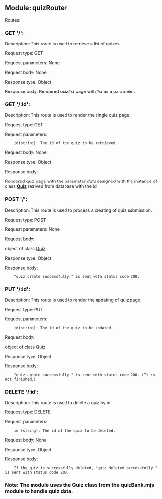 ## Module: quizRouter

Routes:

### GET '/':

Description: This route is used to retrieve a list of quizes.

Request type: GET

Request parameters: None

Request body: None

Response type: Object

Response body: Rendered *quizlist* page with *list* as a parameter.

### GET '/:id':

Description: This route is used to render the single quiz page.

Request type: GET

Request parameters:

        id(string): The id of the quiz to be retrieved.

Request body: None

Response type: Object

Response body: 

Rendered quiz page with the parameter *data* assigned with the instance of class [**Quiz**](../database/quiz.md) retrived from database with the id.

### POST '/':

Description: This route is used to process a creating of quiz submission.

Request type: POST

Request parameters: None

Request body: 

object of class [Quiz](../database/quiz.md)        

Response type: Object

Response body:

        "quiz create successfully." is sent with status code 200.

### PUT '/:id':

Description: This route is used to render the updating of quiz page.

Request type: PUT

Request parameters: 

        id(string): The id of the quiz to be updated.

Request body: 

object of class [Quiz](../database/quiz.md)

Response type: Object

Response body: 

        "quiz update successfully." is sent with status code 200. (It is not finished.)

### DELETE '/:id':

Description: This route is used to delete a quiz by id.

Request type: DELETE

Request parameters:

        id (string): The id of the quiz to be deleted.

Request body: None

Response type: Object

Response body:

        If the quiz is successfully deleted, "quiz deleted successfully." is sent with status code 200.


### Note: The module uses the Quiz class from the quizBank.mjs module to handle quiz data.
